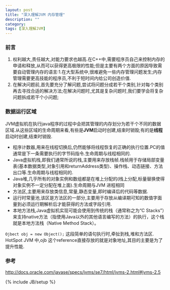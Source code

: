 ```yaml
---
layout: post
title: "深入理解JVM 内存管理"
description: ""
category: 
tags: [深入理解JVM]
---
```

### 前言
1. 权利越大,责任越大,对能力要求也越高.在C++中,需要程序员自己来控制内存的申请和释放,从而可以获得更高极限的性能;但是主要有两个方面的原因导致需要自动管理内存的语言:1.在大型系统中,很难避免一些内存管理问题发生;内存管理需要更高技能的程序员,不利于短时间内给公司创造价值.
2. 在解决问题前,首先要充分了解问题,尝试将问题分成若干个类别,针对每个类别再去寻找合适的解决方法;在解决问题时,尤其是复杂问题时,我们要学会将复杂问题拆成若干个小问题;

### 数据运行区域
JVM虚拟机在执行java程序的过程中会把其管理的内存划分为若干个不同的数据区域.从这些区域的生命周期来看,有些是**JVM**启动时创建,结束时销毁;有的是**线程**启动时创建,结束时销毁.

* 程序计数器,用来在线程切换后,仍然能够将线程恢复的正确的执行位置.PC的值通常是下一条需要执行的字节码指令.生命周期与线程相同的.
* Java虚拟机栈,即我们通常所说的栈,主要用来存放栈帧.栈帧用于存储局部变量表(基本数据类型,对象引用和returnAddress类型)、操作栈、动态链接、方法出口等.生命周期与线程相同的.
* Java堆,几乎所有的对象实例和数组都是在堆上分配的(栈上分配,标量替换使得对象实例不一定分配在堆上面).生命周期与JVM 进程相同
* 方法区,主要用来存放类信息,常量,静态变量,即时编译后的代码等数据.
* 运行时常量池,该区是方法区的一部分,主要用于存放从编译期可知的数值字面量到必须运行期解析后才能获得的方法或字段引用.
* 本地方法栈,Java虚拟机实现可能会使用到传统的栈（通常称之为“C Stacks”）来支持native方法（指使用Java以外的其他语言编写的方法）的执行，这个栈就是本地方法栈（Native Method Stack）。

`Ojbect obj = new Object();` 这段简单的语句执行时,牵扯到栈,堆和方法区.  HotSpot JVM 中,ojb 这个reference直接存放的就是对象地址,其目的主要是为了提升性能.

 



### 参考
http://docs.oracle.com/javase/specs/jvms/se7/html/jvms-2.html#jvms-2.5

{% include JB/setup %}
